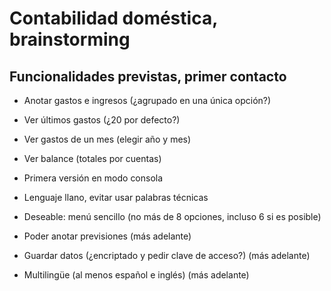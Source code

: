 ﻿# Contabilidad doméstica, brainstorming

## Funcionalidades previstas, primer contacto

+ Anotar gastos e ingresos (¿agrupado en una única opción?)
+ Ver últimos gastos (¿20 por defecto?)
+ Ver gastos de un mes (elegir año y mes)
+ Ver balance (totales por cuentas)

+ Primera versión en modo consola
+ Lenguaje llano, evitar usar palabras técnicas
+ Deseable: menú sencillo (no más de 8 opciones, incluso 6 si es posible)
+ Poder anotar previsiones (más adelante)
+ Guardar datos (¿encriptado y pedir clave de acceso?) (más adelante)
+ Multilingüe (al menos español e inglés) (más adelante)
